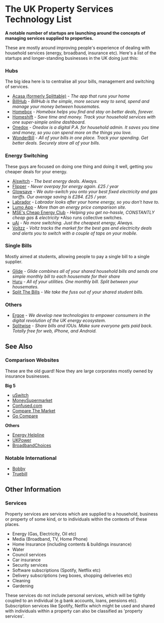 The UK Property Services Technology List
========================================

__A notable number of startups are launching around the concepts of managing services supplied to properties.__

These are mostly around improving people's experience of dealing with household services (energy, broadband, insurance etc). Here's a list of the startups and longer-standing businesses in the UK doing just this:

### Hubs

The big idea here is to centralise all your bills, management and switching of services.

* [Acasa (formerly Splittable)](https://www.helloacasa.com) - *The app that runs your home*
* [BillHub](https://billhub.io) - *BillHub is the simple, more secure way to send, spend and manage your money between housemates.*
* [Homebox](https://homebox.io) - *Homebox helps you find and stay on better deals, forever.*
* [Homeshift](https://homeshift.com) - *Save time and money. Track your household services with one super-simple online dashboard.*
* [Onedox](https://onedox.com) - *Onedox is a digital P.A. for household admin. It saves you time and money, so you can spend more on the things you love.*
* [WonderBill](https://wonderbill.com) - *All of your bills in one place. Track your spending. Get better deals. Securely store all of your bills.*

### Energy Switching

These guys are focused on doing one thing and doing it well, getting you cheaper deals for your energy.

* [AIswitch](https://aiswitch.co.uk) - *The best energy deals. Always.*
* [Flipper](https://flipper.community) - *Never overpay for energy again. £25 / year*
* [Glowsave](https://www.glowsave.com) - *We auto-switch you onto your best fixed electricity and gas tariffs. Our average saving is £284. £25 / year.*
* [Labrador](http://www.thelabrador.co.uk/) - *Labrador looks after your home energy, so you don't have to.*
* [Lumo App](https://lumoapp.co.uk) - *More than an energy price comparison site.*
* [MSE's Cheap Energy Club](https://www.moneysavingexpert.com/cheapenergyclub)  - *Helping you get no-hassle, CONSTANTLY cheap gas & electricity* *Also runs collective switches.
* [uAi](https://uai.life) - *No more switching. Just the cheapest energy, Always.*
* [Voltzz](http://www.voltzapp.com) - *Voltz tracks the market for the best gas and electricity deals and alerts you to switch with a couple of taps on your mobile.*

### Single Bills

Mostly aimed at students, allowing people to pay a single bill to a single supplier.

* [Glide](https://glide.co.uk/) - *Glide combines all of your shared household bills and sends one simple monthly bill to each housemate for their share*
* [Huru](https://www.gethuru.com/) - *All of your utilities. One monthly bill.
Split between your housemates.*
* [Split The Bills](https://www.splitthebills.co.uk) - *We take the fuss out of your shared student bills.*

### Others

* [Ergoe](http://www.ergoe.com/) - *We develop new technologies to empower consumers in the digital revolution of the UK energy ecosystem.*
* [Splitwise](https://www.splitwise.com/) - *Share bills and IOUs. Make sure everyone gets paid back. Totally free for web, iPhone, and Android.*

## See Also

### Comparison Websites

These are the old guard! Now they are large corporates mostly owned by insurance businesses.

__Big 5__

* [uSwitch](https://uswitch.com)
* [MoneySupermarket](https://moneysupermarket.com)
* [Confused.com](https://confused.com)
* [Compare The Market](https://comparethemarket.com)
* [Go Compare](https://gocompare.com)

__Others__

* [Energy Helpline](https://energyhelpline.com)
* [UKPower](http://ukpower.com)
* [BroadbandChoices](http://broadbandchoices.com)

### Notable International

* [Bobby](http://www.bobbyapp.co/)
* [Truebill](truebill.com)

## Other Information

### Services

Property services are services which are supplied to a household, business or property of some kind, or to individuals within the contexts of these places.


* Energy (Gas, Electricity, Oil etc)
* Media (Broadband, TV, Home Phone)
* Home Insurance (including contents & buildings insurance)
* Water
* Council services
* Car insurance
* Security services
* Software subscriptions (Spotify, Netflix etc)
* Delivery subscriptions (veg boxes, shopping deliveries etc)
* Cleaning
* Gardening


 These services do not include personal services, which will be tightly coupled to an individual (e.g bank accounts, loans, pensions etc). Subscription services like Spotify, Netflix which might be used and shared with individuals within a property can also be classified as 'property services'.
